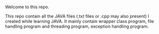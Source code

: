    
   Welcome to this repo.
   
  This repo contain all the JAVA files (.txt files or .cpp may also present) I created while learning JAVA. It mainly contain wrapper class program, 
   file handling program and threading program, exception handling program.

